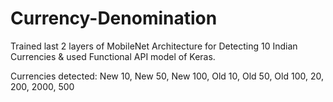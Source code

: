 # Currency-Denomination

Trained last 2 layers of MobileNet Architecture for Detecting 10 Indian Currencies & used Functional API model of Keras.

Currencies detected: New 10, New 50, New 100, Old 10, Old 50, Old 100, 20, 200, 2000, 500


